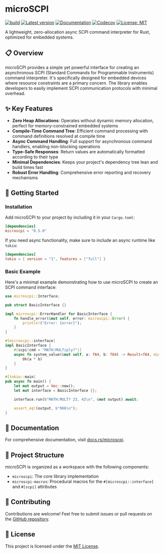 # microSCPI

[![build](https://github.com/7h0ma5/microscpi/workflows/build/badge.svg)](https://github.com/7h0ma5/microscpi/actions)
[![Latest version](https://img.shields.io/crates/v/microscpi.svg)](https://crates.io/crates/microscpi)
[![Documentation](https://img.shields.io/docsrs/microscpi)](https://docs.rs/microscpi)
[![Codecov](https://img.shields.io/codecov/c/github/7h0ma5/microscpi)](https://codecov.io/github/7h0ma5/microscpi)
[![License: MIT](https://img.shields.io/badge/License-MIT-blue.svg)](LICENSE)

A lightweight, zero-allocation async SCPI command interpreter for Rust, optimized for embedded systems.

## 📋 Overview

microSCPI provides a simple yet powerful interface for creating an asynchronous SCPI (Standard Commands for Programmable Instruments) command interpreter. It's specifically designed for embedded devices where resource constraints are a primary concern. The library enables developers to easily implement SCPI communication protocols with minimal overhead.

## ✨ Key Features

- **Zero Heap Allocations**: Operates without dynamic memory allocation, perfect for memory-constrained embedded systems
- **Compile-Time Command Tree**: Efficient command processing with command definitions resolved at compile time
- **Async Command Handling**: Full support for asynchronous command handlers, enabling non-blocking operations
- **Type-Safe Responses**: Return values are automatically formatted according to their type
- **Minimal Dependencies**: Keeps your project's dependency tree lean and build times fast
- **Robust Error Handling**: Comprehensive error reporting and recovery mechanisms

## 🚀 Getting Started

### Installation

Add microSCPI to your project by including it in your `Cargo.toml`:

```toml
[dependencies]
microscpi = "0.5.0"
```

If you need async functionality, make sure to include an async runtime like `tokio`:

```toml
[dependencies]
tokio = { version = "1", features = ["full"] }
```

### Basic Example

Here's a minimal example demonstrating how to use microSCPI to create an SCPI command interface:

```rust
use microscpi::Interface;

pub struct BasicInterface {}

impl microscpi::ErrorHandler for BasicInterface {
    fn handle_error(&mut self, error: microscpi::Error) {
        println!("Error: {error}");
    }
}

#[microscpi::interface]
impl BasicInterface {
    #[scpi(cmd = "MATH:MULTiply?")]
    async fn system_value(&mut self, a: f64, b: f64) -> Result<f64, microscpi::Error> {
        Ok(a * b)
    }
}

#[tokio::main]
pub async fn main() {
    let mut output = Vec::new();
    let mut interface = BasicInterface {};

    interface.run(b"MATH:MULT? 23, 42\n", &mut output).await;

    assert_eq!(output, b"966\n");
}
```

## 📖 Documentation

For comprehensive documentation, visit [docs.rs/microscpi](https://docs.rs/microscpi).

## 🔧 Project Structure

microSCPI is organized as a workspace with the following components:

- `microscpi`: The core library implementation
- `microscpi-macros`: Procedural macros for the `#[microscpi::interface]` and `#[scpi]` attributes

## 👥 Contributing

Contributions are welcome! Feel free to submit issues or pull requests on the [GitHub repository](https://github.com/7h0ma5/microscpi).

## 📄 License

This project is licensed under the [MIT License](LICENSE).

